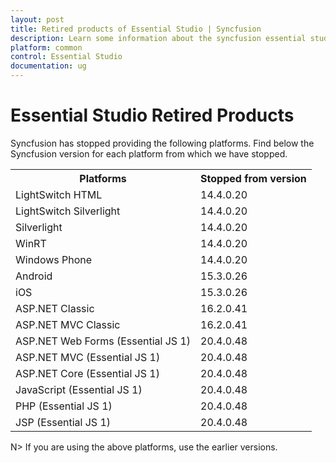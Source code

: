 ```yaml
---
layout: post
title: Retired products of Essential Studio | Syncfusion
description: Learn some information about the syncfusion essential studio retired products and its version details.
platform: common
control: Essential Studio
documentation: ug
---
```


# Essential Studio Retired Products

Syncfusion has stopped providing the following platforms. Find below the Syncfusion version for each platform from which we have stopped.

<table>
<tr>
<th>
Platforms</th><th>
Stopped from version</th></tr>
<tr>
<td>
LightSwitch HTML</td><td>
14.4.0.20</td></tr>
<tr>
<td>
LightSwitch Silverlight</td><td>
14.4.0.20</td></tr>
<tr>
<td>
Silverlight</td><td>
14.4.0.20</td></tr>
<tr>
<td>
WinRT</td><td>
14.4.0.20</td></tr>
<tr>
<td>
Windows Phone</td><td>
14.4.0.20</td></tr>
<tr>
<td>
Android</td><td>
15.3.0.26</td></tr>
<tr>
<td>
iOS</td><td>
15.3.0.26</td></tr>
<tr>
<td>
ASP.NET Classic</td><td>
16.2.0.41</td></tr>
<tr>
<td>
ASP.NET MVC Classic</td><td>
16.2.0.41</td></tr>
<tr>
<td>
ASP.NET Web Forms (Essential JS 1)</td><td>
20.4.0.48</td></tr>
<tr>
<td>
ASP.NET MVC (Essential JS 1)</td><td>
20.4.0.48</td></tr>
<tr>
<td>
ASP.NET Core (Essential JS 1)</td><td>
20.4.0.48</td></tr>
<tr>
<td>
JavaScript (Essential JS 1)</td><td>
20.4.0.48</td></tr>
<tr>
<td>
PHP (Essential JS 1)</td><td>
20.4.0.48</td></tr>
<tr>
<td>
JSP (Essential JS 1)</td><td>
20.4.0.48</td></tr>
</table>

N> If you are using the above platforms, use the earlier versions.

